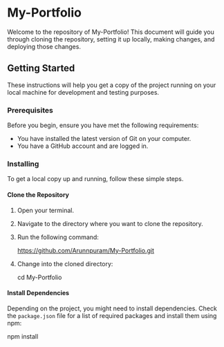 # My-Portfolio

Welcome to the repository of My-Portfolio! This document will guide you through cloning the repository, setting it up locally, making changes, and deploying those changes.

## Getting Started

These instructions will help you get a copy of the project running on your local machine for development and testing purposes.

### Prerequisites

Before you begin, ensure you have met the following requirements:

- You have installed the latest version of Git on your computer.
- You have a GitHub account and are logged in.

### Installing

To get a local copy up and running, follow these simple steps.

#### Clone the Repository

1. Open your terminal.
2. Navigate to the directory where you want to clone the repository.
3. Run the following command:

   https://github.com/Arunnpuram/My-Portfolio.git

4. Change into the cloned directory:
  
   cd My-Portfolio

   
#### Install Dependencies

Depending on the project, you might need to install dependencies. Check the `package.json` file for a list of required packages and install them using npm:

   npm install 



